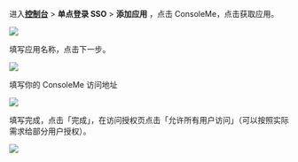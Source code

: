 <IntegrationDetailCard :title="`在 ${$localeConfig.brandName} 中创建应用`">

进入[**控制台**](https://console.authing.cn) > **单点登录 SSO** > **添加应用** ，点击 ConsoleMe，点击获取应用。

![](~@imagesZhCn/integration/consoleme/1-1.png)

填写应用名称，点击下一步。

![](~@imagesZhCn/integration/consoleme/1-2.png)

填写你的 ConsoleMe 访问地址

![](~@imagesZhCn/integration/consoleme/1-3.png)

填写完成，点击「完成」，在访问授权页点击「允许所有用户访问」（可以按照实际需求给部分用户授权）。

![](~@imagesZhCn/integration/consoleme/1-4.png)

</IntegrationDetailCard>
